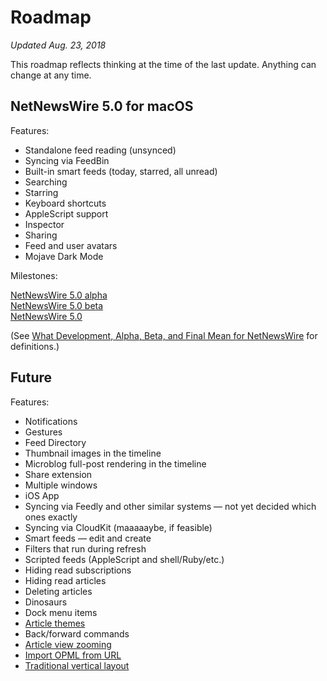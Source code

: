 # Roadmap

<i>Updated Aug. 23, 2018</i>

This roadmap reflects thinking at the time of the last update. Anything can change at any time.

## NetNewsWire 5.0 for macOS

Features:

* Standalone feed reading (unsynced)
* Syncing via FeedBin
* Built-in smart feeds (today, starred, all unread)
* Searching
* Starring
* Keyboard shortcuts
* AppleScript support
* Inspector
* Sharing
* Feed and user avatars
* Mojave Dark Mode

Milestones:

[NetNewsWire 5.0 alpha](https://github.com/brentsimmons/NetNewsWire/milestone/1)<br />
[NetNewsWire 5.0 beta](https://github.com/brentsimmons/NetNewsWire/milestone/2)<br />
[NetNewsWire 5.0](https://github.com/brentsimmons/NetNewsWire/milestone/3)

(See [What Development, Alpha, Beta, and Final Mean for NetNewsWire](DevelopmentAlphaBeta.md) for definitions.)

## Future

Features:

* Notifications
* Gestures
* Feed Directory
* Thumbnail images in the timeline
* Microblog full-post rendering in the timeline
* Share extension
* Multiple windows
* iOS App
* Syncing via Feedly and other similar systems — not yet decided which ones exactly
* Syncing via CloudKit (maaaaaybe, if feasible)
* Smart feeds — edit and create
* Filters that run during refresh
* Scripted feeds (AppleScript and shell/Ruby/etc.)
* Hiding read subscriptions
* Hiding read articles
* Deleting articles
* Dinosaurs
* Dock menu items
* [Article themes](https://github.com/brentsimmons/NetNewsWire/issues/257)
* Back/forward commands
* [Article view zooming](https://github.com/brentsimmons/NetNewsWire/issues/38)
* [Import OPML from URL](https://github.com/brentsimmons/NetNewsWire/issues/136)
* [Traditional vertical layout](https://github.com/brentsimmons/NetNewsWire/issues/102)

